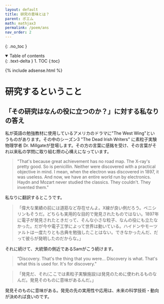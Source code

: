 ```yaml
---
layout: default
title: 研究の意味とは？
parent: ポエム
math: mathjax3
permalink: /poem/ans
nav_order: 2
---
```


{: .no_toc }

<details open markdown="block">
  <summary>
    Table of contents
  </summary>
  {: .text-delta }
1. TOC
{:toc}
</details>

{% include adsense.html %}

# 研究するということ

## 「その研究はなんの役に立つのか？」に対する私なりの答え

私が英語の勉強教材に使用しているアメリカのドラマに"The West Wing"というものがあります。その中のシーズン3 "The Dead Irish Writers" に素粒子実験物理学者 Dr. Millgateが登場します。その方の言葉に感銘を受け、その言葉がそれ以来私の学問に取り組む際の心構えになっています。

> "That's because great achievement has no road map. The X-ray's pretty good. So is penicillin. Neither were discovered with a practical objective in mind. I mean, when the electron was discovered in 1897, it was useless. And now, we have an entire world run by electronics. Haydn and Mozart never studied the classics. They couldn't. They invented them."

私なりに翻訳するとこうです。

> 「偉大な業績の前には道筋など存在せんよ。X線が良い例だろう。ペニシリンもそうだ。どちらも実用的な目的で発見されたものではない。1897年に電子が発見されたときだって、そんな小さな粒子、なんの役にも立たなかった。だが今や電子工学によって世界は動いている。ハイドンやモーツァルトは一度たりとも古典を勉強したことはない。できなかったんだ、だって彼らが発明したのだからな。」

それに続けて、大統領の側近であるSamがこう続けます。

> "Discovery. That's the thing that you were... Discovery is what. That's what this is used for. It's for discovery."

> 「発見だ、それ(ここでは素粒子実験施設)は発見のために使われるものなんだ。発見そのものに意味があるんだ。」

発見そのものに意味がある。発見の先の実用性や応用は、未来の科学技術・動向が決めれば良いのです。
